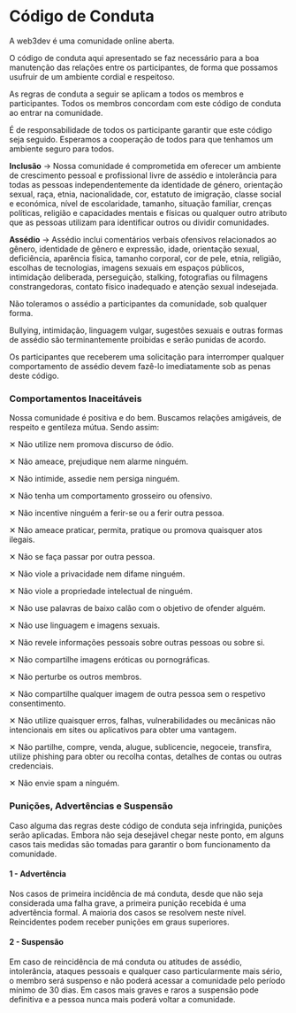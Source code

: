 # Código de Conduta

A web3dev é uma comunidade online aberta.

O código de conduta aqui apresentado se faz necessário para a boa manutenção das relações entre os participantes, de forma que possamos usufruir de um ambiente cordial e respeitoso.

As regras de conduta a seguir se aplicam a todos os membros e participantes. Todos os membros concordam com este código de conduta ao entrar na comunidade.

É de responsabilidade de todos os participante garantir que este código seja seguido. Esperamos a cooperação de todos para que tenhamos um ambiente seguro para todos.

**Inclusão** → Nossa comunidade é comprometida em oferecer um ambiente de crescimento pessoal e profissional livre de assédio e intolerância para todas as pessoas independentemente da identidade de género, orientação sexual, raça, etnia, nacionalidade, cor, estatuto de imigração, classe social e económica, nível de escolaridade, tamanho, situação familiar, crenças políticas, religião e capacidades mentais e físicas ou qualquer outro atributo que as pessoas utilizam para identificar outros ou dividir comunidades.

**Assédio** → Assédio inclui comentários verbais ofensivos relacionados ao gênero, identidade de gênero e expressão, idade, orientação sexual, deficiência, aparência física, tamanho corporal, cor de pele, etnia, religião, escolhas de tecnologias, imagens sexuais em espaços públicos, intimidação deliberada, perseguição, stalking, fotografias ou filmagens constrangedoras, contato físico inadequado e atenção sexual indesejada.

Não toleramos o assédio a participantes da comunidade, sob qualquer forma.

Bullying, intimidação, linguagem vulgar, sugestões sexuais e outras formas de assédio são terminantemente proibidas e serão punidas de acordo.

Os participantes que receberem uma solicitação para interromper qualquer comportamento de assédio devem fazê-lo imediatamente sob as penas deste código.

### Comportamentos Inaceitáveis

Nossa comunidade é positiva e do bem. Buscamos relações amigáveis, de respeito e gentileza mútua. Sendo assim:

✕ Não utilize nem promova discurso de ódio.

✕ Não ameace, prejudique nem alarme ninguém.

✕ Não intimide, assedie nem persiga ninguém.

✕ Não tenha um comportamento grosseiro ou ofensivo.

✕ Não incentive ninguém a ferir-se ou a ferir outra pessoa.

✕ Não ameace praticar, permita, pratique ou promova quaisquer atos ilegais.

✕ Não se faça passar por outra pessoa.

✕ Não viole a privacidade nem difame ninguém.

✕ Não viole a propriedade intelectual de ninguém.

✕ Não use palavras de baixo calão com o objetivo de ofender alguém.

✕ Não use linguagem e imagens sexuais.

✕ Não revele informações pessoais sobre outras pessoas ou sobre si.

✕ Não compartilhe imagens eróticas ou pornográficas.

✕ Não perturbe os outros membros.

✕ Não compartilhe qualquer imagem de outra pessoa sem o respetivo consentimento.

✕ Não utilize quaisquer erros, falhas, vulnerabilidades ou mecânicas não intencionais em sites ou aplicativos para obter uma vantagem.

✕ Não partilhe, compre, venda, alugue, sublicencie, negoceie, transfira, utilize phishing para obter ou recolha contas, detalhes de contas ou outras credenciais.

✕ Não envie spam a ninguém.

### Punições, Advertências e Suspensão

Caso alguma das regras deste código de conduta seja infringida, punições serão aplicadas. Embora não seja desejável chegar neste ponto, em alguns casos tais medidas são tomadas para garantir o bom funcionamento da comunidade.

#### 1 - Advertência

Nos casos de primeira incidência de má conduta, desde que não seja considerada uma falha grave, a primeira punição recebida é uma advertência formal. A maioria dos casos se resolvem neste nível. Reincidentes podem receber punições em graus superiores.

#### 2 - Suspensão

Em caso de reincidência de má conduta ou atitudes de assédio, intolerância, ataques pessoais e qualquer caso particularmente mais sério, o membro será suspenso e não poderá acessar a comunidade pelo período mínimo de 30 dias. Em casos mais graves e raros a suspensão pode definitiva e a pessoa nunca mais poderá voltar a comunidade.
